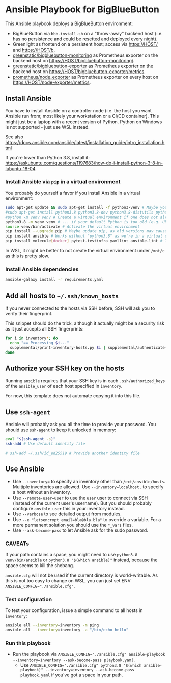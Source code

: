 # Ansible Playbook for BigBlueButton

This Ansible playbook deploys a BigBlueButton environment:

* BigBlueButton via `bbb-install.sh` on a "throw-away" backend host (i.e. has no persistence and could be resetted and deployed every night).
* Greenlight as frontend on a persistent host; access via <https://HOST/> and <https://HOST/b>.
* [greenstatic/bigbluebutton-monitoring](https://github.com/greenstatic/bigbluebutton-monitoring) as Prometheus exporter on the backend host on <https://HOST/bigbluebutton-monitoring/>.
* [greenstatic/bigbluebutton-exporter](https://bigbluebutton-exporter.greenstatic.dev/) as Prometheus exporter on the backend host on <https://HOST/bigbluebutton-exporter/metrics>.
* [prometheus/node_exporter](https://github.com/prometheus/node_exporter) as Prometheus exporter on every host on <https://HOST/node-exporter/metrics>.

## Install Ansible

You have to install Ansible on a controller node (i.e. the host you want Ansible run from; most likely your workstation or a CI/CD container).
This might just be a laptop with a recent version of Python.
Python on Windows is not supported - just use WSL instead.

See also <https://docs.ansible.com/ansible/latest/installation_guide/intro_installation.html>

If you're lower than Python 3.8, install it: <https://askubuntu.com/questions/1197683/how-do-i-install-python-3-8-in-lubuntu-18-04>

### Install Ansible via `pip` in a virtual environment

You probably do yourself a favor if you install Ansible in a virtual environment:

```sh
sudo apt-get update && sudo apt-get install -f python3-venv # Maybe you need to install the venv module
#sudo apt-get install python3.8 python3.8-dev python3.8-distutils python3.8-venv # Install Python 3.8 if necessary (e.g. Ubuntu 18.04)
#python -m venv venv # Create a virtual environment if one does not already exist
python3.8 -m venv venv # ... if your default Python is too old (e.g. Ubuntu 18.04)
source venv/bin/activate # Activate the virtual environment
pip install --upgrade pip # Maybe update pip, as old versions may cause errors
pip install ansible # Works without "python3.8" as we're in a virtual environment now
pip install molecule[docker] pytest-testinfra yamllint ansible-lint # If you want to run linting/tests
```

In WSL, it might be better to not create the virtual environment under `/mnt/c` as this is pretty slow.

### Install Ansible dependencies

```sh
ansible-galaxy install -r requirements.yaml
```

## Add all hosts to `~/.ssh/known_hosts`

If you never connected to the hosts via SSH before, SSH will ask you to verify their fingerprint.

This snippet should do the trick, although it actually might be a security risk as it just accepts all SSH fingerprints:

```bash
for i in inventory*; do
  echo "== Processing $i..."
  supplemental/print-inventory-hosts.py $i | supplemental/authenticate-hosts.sh
done
```

## Authorize your SSH key on the hosts

Running `ansible` requires that your SSH key is in each `.ssh/authorized_keys` of the `ansible_user` of each host specified in `inventory`.

For now, this template does not automate copying it into this file.

## Use `ssh-agent`

Ansible will probably ask you all the time to provide your password.
You should use `ssh-agent` to keep it unlocked in memory:

```sh
eval "$(ssh-agent -s)"
ssh-add # Use default identity file

# ssh-add ~/.ssh/id_ed25519 # Provide another identity file
```

## Use Ansible

* Use `--inventory=` to specify an inventory other than `/ect/ansible/hosts`.
Multiple inventories are allowed.
Use `--inventory=localhost,` to specify a host without an inventory.
* Use `--remote-user=user` to use the `user` user to connect via SSH (instead of the current user's username).
But you should probably configure `ansible_user` this in your inventory instead.
* Use `--verbose` to see detailed output from modules.
* Use `--e "letsencrypt_email=bla@bla.bla"` to override a variable.
For a more permanent solution you should use the `*_vars` files.
* Use `--ask-become-pass` to let Ansible ask for the sudo password.

### CAVEATs

If your path contains a space, you might need to use `python3.8 venv/bin/ansible` or `python3.8 "$(which ansible)"` instead, because the space seems to kill the shebang.

`ansible.cfg` will not be used if the current directory is world-writable.
As this is not too easy to change on WSL, you can just set ENV `ANSIBLE_CONFIG="./ansible.cfg"`.

### Test configuration

To test your configuration, issue a simple command to all hosts in `inventory`:

```sh
ansible all --inventory=inventory -m ping
ansible all --inventory=inventory -a "/bin/echo hello"
```

### Run this playbook

* Run the playbook via `ANSIBLE_CONFIG="./ansible.cfg" ansible-playbook --inventory=inventory --ask-become-pass playbook.yaml`.
  * Use `ANSIBLE_CONFIG="./ansible.cfg" python3.8 "$(which ansible-playbook)" --inventory=inventory --ask-become-pass playbook.yaml` if you've got a space in your path.
